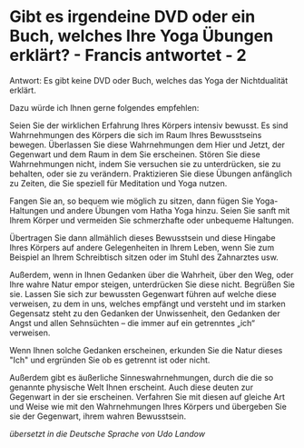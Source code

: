 # Gibt es irgendeine DVD oder ein Buch, welches Ihre Yoga Übungen erklärt? - Francis antwortet - 2

Antwort: Es gibt keine DVD oder Buch, welches das Yoga der Nichtdualität erklärt.

Dazu würde ich Ihnen gerne folgendes empfehlen:

Seien Sie der wirklichen Erfahrung Ihres Körpers intensiv bewusst. Es sind Wahrnehmungen des Körpers die sich im Raum Ihres Bewusstseins bewegen. Überlassen Sie diese Wahrnehmungen dem Hier und Jetzt, der Gegenwart und dem Raum in dem Sie erscheinen. Stören Sie diese Wahrnehmungen nicht, indem Sie versuchen sie zu unterdrücken, sie zu behalten, oder sie zu verändern. Praktizieren Sie diese Übungen anfänglich zu Zeiten, die Sie speziell für Meditation und Yoga nutzen.

Fangen Sie an, so bequem wie möglich zu sitzen, dann fügen Sie Yoga-Haltungen und andere Übungen vom Hatha Yoga hinzu. Seien Sie sanft mit Ihrem Körper und vermeiden Sie schmerzhafte oder unbequeme Haltungen.

Übertragen Sie dann allmählich dieses Bewusstsein und diese Hingabe Ihres Körpers auf andere Gelegenheiten in Ihrem Leben, wenn Sie zum Beispiel an Ihrem Schreibtisch sitzen oder im Stuhl des Zahnarztes usw.

Außerdem, wenn in Ihnen Gedanken über die Wahrheit, über den Weg, oder Ihre wahre Natur empor steigen, unterdrücken Sie diese nicht. Begrüßen Sie sie. Lassen Sie sich zur bewussten Gegenwart führen auf welche diese verweisen, zu dem in uns, welches empfängt und versteht und im starken Gegensatz steht zu den Gedanken der Unwissenheit, den Gedanken der Angst und allen Sehnsüchten – die immer auf ein getrenntes „ich“ verweisen.

Wenn Ihnen solche Gedanken erscheinen, erkunden Sie die Natur dieses "Ich" und ergründen Sie ob es getrennt ist oder nicht.

Außerdem gibt es äußerliche Sinneswahrnehmungen, durch die die so genannte physische Welt Ihnen erscheint. Auch diese deuten zur Gegenwart in der sie erscheinen. Verfahren Sie mit diesen auf gleiche Art und Weise wie mit den Wahrnehmungen Ihres Körpers und übergeben Sie sie der Gegenwart, ihrem wahren Bewusstsein.

_übersetzt in die Deutsche Sprache von Udo Landow_